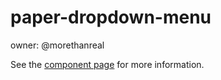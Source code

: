 paper-dropdown-menu
===================

owner: @morethanreal

See the [component page](http://polymer-project.org/docs/elements/core-elements.html#paper-dropdown-menu) for more information.
